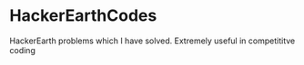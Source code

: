# HackerEarthCodes
HackerEarth problems which I have solved.
Extremely useful in competititve coding
